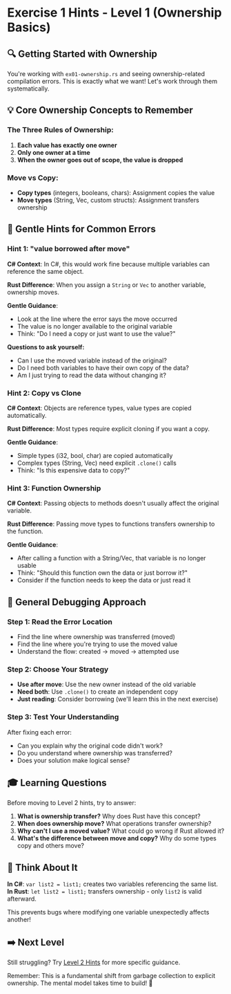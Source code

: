 # Exercise 1 Hints - Level 1 (Ownership Basics)

## 🔍 Getting Started with Ownership

You're working with `ex01-ownership.rs` and seeing ownership-related compilation errors. This is exactly what we want! Let's work through them systematically.

## 💡 Core Ownership Concepts to Remember

### The Three Rules of Ownership:
1. **Each value has exactly one owner**
2. **Only one owner at a time**  
3. **When the owner goes out of scope, the value is dropped**

### Move vs Copy:
- **Copy types** (integers, booleans, chars): Assignment copies the value
- **Move types** (String, Vec, custom structs): Assignment transfers ownership

## 🎯 Gentle Hints for Common Errors

### Hint 1: "value borrowed after move"

**C# Context**: In C#, this would work fine because multiple variables can reference the same object.

**Rust Difference**: When you assign a `String` or `Vec` to another variable, ownership moves.

**Gentle Guidance**: 
- Look at the line where the error says the move occurred
- The value is no longer available to the original variable
- Think: "Do I need a copy or just want to use the value?"

**Questions to ask yourself:**
- Can I use the moved variable instead of the original?
- Do I need both variables to have their own copy of the data?
- Am I just trying to read the data without changing it?

### Hint 2: Copy vs Clone

**C# Context**: Objects are reference types, value types are copied automatically.

**Rust Difference**: Most types require explicit cloning if you want a copy.

**Gentle Guidance**:
- Simple types (i32, bool, char) are copied automatically
- Complex types (String, Vec) need explicit `.clone()` calls
- Think: "Is this expensive data to copy?"

### Hint 3: Function Ownership

**C# Context**: Passing objects to methods doesn't usually affect the original variable.

**Rust Difference**: Passing move types to functions transfers ownership to the function.

**Gentle Guidance**:
- After calling a function with a String/Vec, that variable is no longer usable
- Think: "Should this function own the data or just borrow it?"
- Consider if the function needs to keep the data or just read it

## 🔧 General Debugging Approach

### Step 1: Read the Error Location
- Find the line where ownership was transferred (moved)
- Find the line where you're trying to use the moved value
- Understand the flow: created → moved → attempted use

### Step 2: Choose Your Strategy
- **Use after move**: Use the new owner instead of the old variable
- **Need both**: Use `.clone()` to create an independent copy
- **Just reading**: Consider borrowing (we'll learn this in the next exercise)

### Step 3: Test Your Understanding
After fixing each error:
- Can you explain why the original code didn't work?
- Do you understand where ownership was transferred?
- Does your solution make logical sense?

## 🎓 Learning Questions

Before moving to Level 2 hints, try to answer:

1. **What is ownership transfer?** Why does Rust have this concept?
2. **When does ownership move?** What operations transfer ownership?
3. **Why can't I use a moved value?** What could go wrong if Rust allowed it?
4. **What's the difference between move and copy?** Why do some types copy and others move?

## 💭 Think About It

**In C#**: `var list2 = list1;` creates two variables referencing the same list.
**In Rust**: `let list2 = list1;` transfers ownership - only `list2` is valid afterward.

This prevents bugs where modifying one variable unexpectedly affects another!

## ➡️ Next Level

Still struggling? Try [Level 2 Hints](ex01-level2.md) for more specific guidance.

Remember: This is a fundamental shift from garbage collection to explicit ownership. The mental model takes time to build! 🦀
